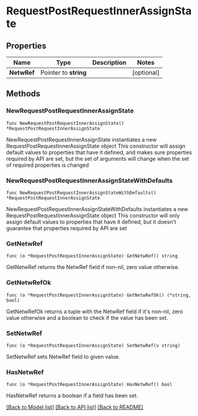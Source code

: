 # RequestPostRequestInnerAssignState

## Properties

Name | Type | Description | Notes
------------ | ------------- | ------------- | -------------
**NetwRef** | Pointer to **string** |  | [optional] 

## Methods

### NewRequestPostRequestInnerAssignState

`func NewRequestPostRequestInnerAssignState() *RequestPostRequestInnerAssignState`

NewRequestPostRequestInnerAssignState instantiates a new RequestPostRequestInnerAssignState object
This constructor will assign default values to properties that have it defined,
and makes sure properties required by API are set, but the set of arguments
will change when the set of required properties is changed

### NewRequestPostRequestInnerAssignStateWithDefaults

`func NewRequestPostRequestInnerAssignStateWithDefaults() *RequestPostRequestInnerAssignState`

NewRequestPostRequestInnerAssignStateWithDefaults instantiates a new RequestPostRequestInnerAssignState object
This constructor will only assign default values to properties that have it defined,
but it doesn't guarantee that properties required by API are set

### GetNetwRef

`func (o *RequestPostRequestInnerAssignState) GetNetwRef() string`

GetNetwRef returns the NetwRef field if non-nil, zero value otherwise.

### GetNetwRefOk

`func (o *RequestPostRequestInnerAssignState) GetNetwRefOk() (*string, bool)`

GetNetwRefOk returns a tuple with the NetwRef field if it's non-nil, zero value otherwise
and a boolean to check if the value has been set.

### SetNetwRef

`func (o *RequestPostRequestInnerAssignState) SetNetwRef(v string)`

SetNetwRef sets NetwRef field to given value.

### HasNetwRef

`func (o *RequestPostRequestInnerAssignState) HasNetwRef() bool`

HasNetwRef returns a boolean if a field has been set.


[[Back to Model list]](../README.md#documentation-for-models) [[Back to API list]](../README.md#documentation-for-api-endpoints) [[Back to README]](../README.md)


